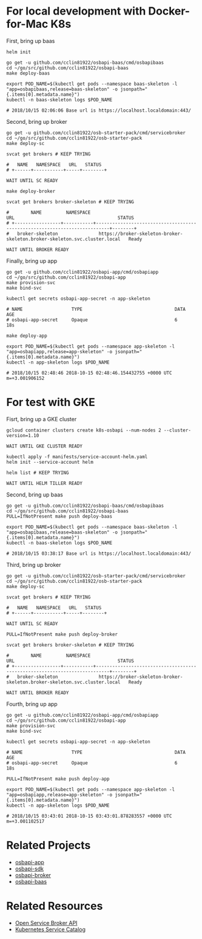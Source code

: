 # For local development with Docker-for-Mac K8s

First, bring up baas

```
helm init

go get -u github.com/cclin81922/osbapi-baas/cmd/osbapibaas
cd ~/go/src/github.com/cclin81922/osbapi-baas
make deploy-baas

export POD_NAME=$(kubectl get pods --namespace baas-skeleton -l "app=osbapibaas,release=baas-skeleton" -o jsonpath="{.items[0].metadata.name}")
kubectl -n baas-skeleton logs $POD_NAME

# 2018/10/15 02:06:06 Base url is https://localhost.localdomain:443/
```

Second, bring up broker

```
go get -u github.com/cclin81922/osb-starter-pack/cmd/servicebroker
cd ~/go/src/github.com/cclin81922/osb-starter-pack
make deploy-sc

svcat get brokers # KEEP TRYING

#   NAME   NAMESPACE   URL   STATUS  
# +------+-----------+-----+--------+

WAIT UNTIL SC READY

make deploy-broker

svcat get brokers broker-skeleton # KEEP TRYING

#        NAME         NAMESPACE                                      URL                                      STATUS  
# +-----------------+-----------+---------------------------------------------------------------------------+--------+
#   broker-skeleton               https://broker-skeleton-broker-skeleton.broker-skeleton.svc.cluster.local   Ready   

WAIT UNTIL BROKER READY
```

Finally, bring up app

```
go get -u github.com/cclin81922/osbapi-app/cmd/osbapiapp
cd ~/go/src/github.com/cclin81922/osbapi-app
make provision-svc
make bind-svc

kubectl get secrets osbapi-app-secret -n app-skeleton

# NAME                  TYPE                                  DATA      AGE
# osbapi-app-secret     Opaque                                6         18s

make deploy-app

export POD_NAME=$(kubectl get pods --namespace app-skeleton -l "app=osbapiapp,release=app-skeleton" -o jsonpath="{.items[0].metadata.name}")
kubectl -n app-skeleton logs $POD_NAME

# 2018/10/15 02:48:46 2018-10-15 02:48:46.154432755 +0000 UTC m=+3.001906152
```

# For test with GKE

Fisrt, bring up a GKE cluster

```
gcloud container clusters create k8s-osbapi --num-nodes 2 --cluster-version=1.10

WAIT UNTIL GKE CLUSTER READY

kubectl apply -f manifests/service-account-helm.yaml
helm init --service-account helm

helm list # KEEP TRYING

WAIT UNTIL HELM TILLER READY
```

Second, bring up baas

```
go get -u github.com/cclin81922/osbapi-baas/cmd/osbapibaas
cd ~/go/src/github.com/cclin81922/osbapi-baas
PULL=IfNotPresent make push deploy-baas

export POD_NAME=$(kubectl get pods --namespace baas-skeleton -l "app=osbapibaas,release=baas-skeleton" -o jsonpath="{.items[0].metadata.name}")
kubectl -n baas-skeleton logs $POD_NAME

# 2018/10/15 03:38:17 Base url is https://localhost.localdomain:443/
```

Third, bring up broker

```
go get -u github.com/cclin81922/osb-starter-pack/cmd/servicebroker
cd ~/go/src/github.com/cclin81922/osb-starter-pack
make deploy-sc

svcat get brokers # KEEP TRYING

#   NAME   NAMESPACE   URL   STATUS  
# +------+-----------+-----+--------+

WAIT UNTIL SC READY

PULL=IfNotPresent make push deploy-broker

svcat get brokers broker-skeleton # KEEP TRYING

#        NAME         NAMESPACE                                      URL                                      STATUS  
# +-----------------+-----------+---------------------------------------------------------------------------+--------+
#   broker-skeleton               https://broker-skeleton-broker-skeleton.broker-skeleton.svc.cluster.local   Ready   

WAIT UNTIL BROKER READY
```

Fourth, bring up app

```
go get -u github.com/cclin81922/osbapi-app/cmd/osbapiapp
cd ~/go/src/github.com/cclin81922/osbapi-app
make provision-svc
make bind-svc

kubectl get secrets osbapi-app-secret -n app-skeleton

# NAME                  TYPE                                  DATA      AGE
# osbapi-app-secret     Opaque                                6         18s

PULL=IfNotPresent make push deploy-app

export POD_NAME=$(kubectl get pods --namespace app-skeleton -l "app=osbapiapp,release=app-skeleton" -o jsonpath="{.items[0].metadata.name}")
kubectl -n app-skeleton logs $POD_NAME

# 2018/10/15 03:43:01 2018-10-15 03:43:01.878283557 +0000 UTC m=+3.001102517
```

# Related Projects

* [osbapi-app](https://github.com/cclin81922/osbapi-app)
* [osbapi-sdk](https://github.com/cclin81922/osbapi-sdk)
* [osbapi-broker](https://github.com/cclin81922/osbapi-broker)
* [osbapi-baas](https://github.com/cclin81922/osbapi-baas)

# Related Resources

* [Open Service Broker API](https://www.openservicebrokerapi.org/)
* [Kubernetes Service Catalog](https://svc-cat.io/)
